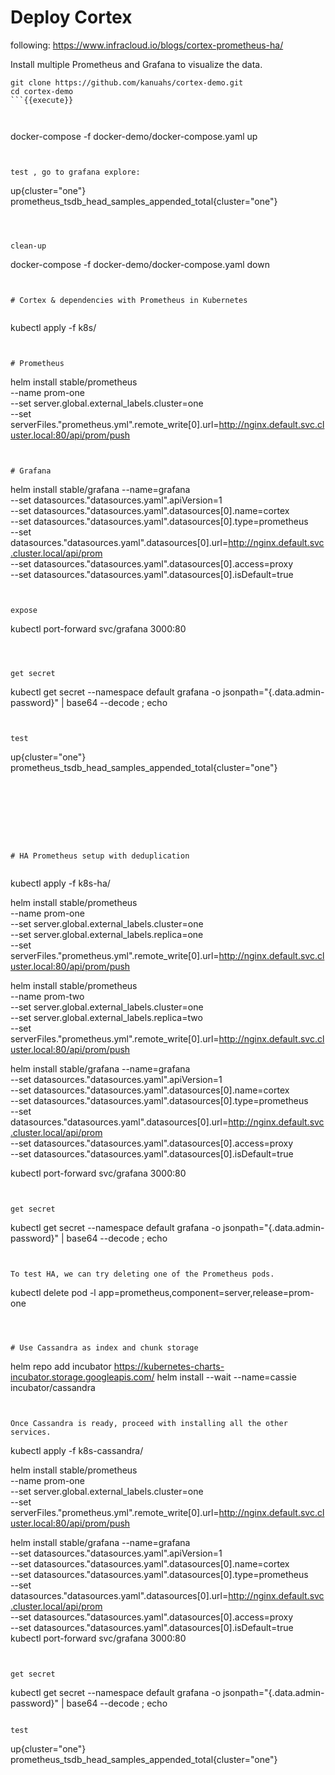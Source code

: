 
# Deploy Cortex

following:
https://www.infracloud.io/blogs/cortex-prometheus-ha/

Install multiple Prometheus and Grafana to visualize the data.


``` 
git clone https://github.com/kanuahs/cortex-demo.git
cd cortex-demo
```{{execute}}



``` 
docker-compose -f docker-demo/docker-compose.yaml up
```{{execute}}


test , go to grafana explore:
```
up{cluster="one"}
prometheus_tsdb_head_samples_appended_total{cluster="one"}
```



clean-up
```
docker-compose -f docker-demo/docker-compose.yaml down
```{{execute}}


# Cortex & dependencies with Prometheus in Kubernetes


``` 
kubectl apply -f k8s/
```{{execute}}


# Prometheus
``` 
helm install stable/prometheus \
 --name prom-one \
 --set server.global.external_labels.cluster=one \
 --set serverFiles."prometheus\.yml".remote_write[0].url=http://nginx.default.svc.cluster.local:80/api/prom/push

```{{execute}}


# Grafana

``` 
helm install stable/grafana --name=grafana \
 --set datasources."datasources\.yaml".apiVersion=1 \
 --set datasources."datasources\.yaml".datasources[0].name=cortex \
 --set datasources."datasources\.yaml".datasources[0].type=prometheus \
 --set datasources."datasources\.yaml".datasources[0].url=http://nginx.default.svc.cluster.local/api/prom \
 --set datasources."datasources\.yaml".datasources[0].access=proxy \
 --set datasources."datasources\.yaml".datasources[0].isDefault=true
```{{execute}}


expose
``` 
kubectl port-forward svc/grafana 3000:80
```{{execute}}



get secret
``` 
kubectl get secret --namespace default grafana -o jsonpath="{.data.admin-password}" | base64 --decode ; echo
```{{execute}}


test
```
up{cluster="one"}
prometheus_tsdb_head_samples_appended_total{cluster="one"}
```

``` 
```{{execute}}



``` 
```{{execute}}


``` 
```{{execute}}


# HA Prometheus setup with deduplication


``` 

kubectl apply -f k8s-ha/

helm install stable/prometheus \
--name prom-one \
--set server.global.external_labels.cluster=one \
--set server.global.external_labels.replica=one \
--set serverFiles."prometheus\.yml".remote_write[0].url=http://nginx.default.svc.cluster.local:80/api/prom/push

helm install stable/prometheus \
--name prom-two \
--set server.global.external_labels.cluster=one \
--set server.global.external_labels.replica=two \
--set serverFiles."prometheus\.yml".remote_write[0].url=http://nginx.default.svc.cluster.local:80/api/prom/push

helm install stable/grafana --name=grafana \
--set datasources."datasources\.yaml".apiVersion=1 \
--set datasources."datasources\.yaml".datasources[0].name=cortex \
--set datasources."datasources\.yaml".datasources[0].type=prometheus \
--set datasources."datasources\.yaml".datasources[0].url=http://nginx.default.svc.cluster.local/api/prom \
--set datasources."datasources\.yaml".datasources[0].access=proxy \
--set datasources."datasources\.yaml".datasources[0].isDefault=true

kubectl port-forward svc/grafana 3000:80
```{{execute}}


get secret
```
kubectl get secret --namespace default grafana -o jsonpath="{.data.admin-password}" | base64 --decode ; echo
```{{execute}}


To test HA, we can try deleting one of the Prometheus pods.
```
kubectl delete pod -l app=prometheus,component=server,release=prom-one
```{{execute}}



# Use Cassandra as index and chunk storage

```
helm repo add incubator https://kubernetes-charts-incubator.storage.googleapis.com/
helm install --wait --name=cassie incubator/cassandra
```{{execute}}


Once Cassandra is ready, proceed with installing all the other services.

```
kubectl apply -f k8s-cassandra/

helm install stable/prometheus \
--name prom-one \
--set server.global.external_labels.cluster=one \
--set serverFiles."prometheus\.yml".remote_write[0].url=http://nginx.default.svc.cluster.local:80/api/prom/push

helm install stable/grafana --name=grafana \
--set datasources."datasources\.yaml".apiVersion=1 \
--set datasources."datasources\.yaml".datasources[0].name=cortex \
--set datasources."datasources\.yaml".datasources[0].type=prometheus \
--set datasources."datasources\.yaml".datasources[0].url=http://nginx.default.svc.cluster.local/api/prom \
--set datasources."datasources\.yaml".datasources[0].access=proxy \
--set datasources."datasources\.yaml".datasources[0].isDefault=true
kubectl port-forward svc/grafana 3000:80
```{{execute}}


get secret
```
kubectl get secret --namespace default grafana -o jsonpath="{.data.admin-password}" | base64 --decode ; echo
```{{execute}}

test

```
up{cluster="one"}
prometheus_tsdb_head_samples_appended_total{cluster="one"}
```
